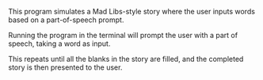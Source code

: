 This program simulates a Mad Libs-style story where the user inputs words based on a part-of-speech prompt.

Running the program in the terminal will prompt the user with a part of speech, taking a word as input.

This repeats until all the blanks in the story are filled, and the completed story is then presented to the user.